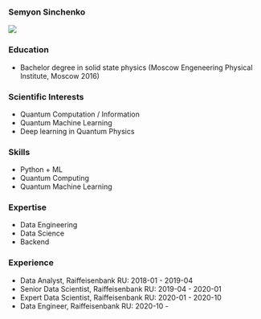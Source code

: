 ### Semyon Sinchenko

![](https://www.codewars.com/users/semyon_sinchenko/badges/large)

### Education

* Bachelor degree in solid state physics (Moscow Engeneering Physical Institute, Moscow 2016)

### Scientific Interests

* Quantum Computation / Information
* Quantum Machine Learning
* Deep learning in Quantum Physics

### Skills

* Python + ML
* Quantum Computing
* Quantum Machine Learning

### Expertise

* Data Engineering
* Data Science
* Backend

### Experience

* Data Analyst, Raiffeisenbank RU: 2018-01 - 2019-04
* Senior Data Scientist, Raiffeisenbank RU: 2019-04 - 2020-01
* Expert Data Scientist, Raiffeisenbank RU: 2020-01 - 2020-10
* Data Engineer, Raiffeisenbank RU: 2020-10 - 
